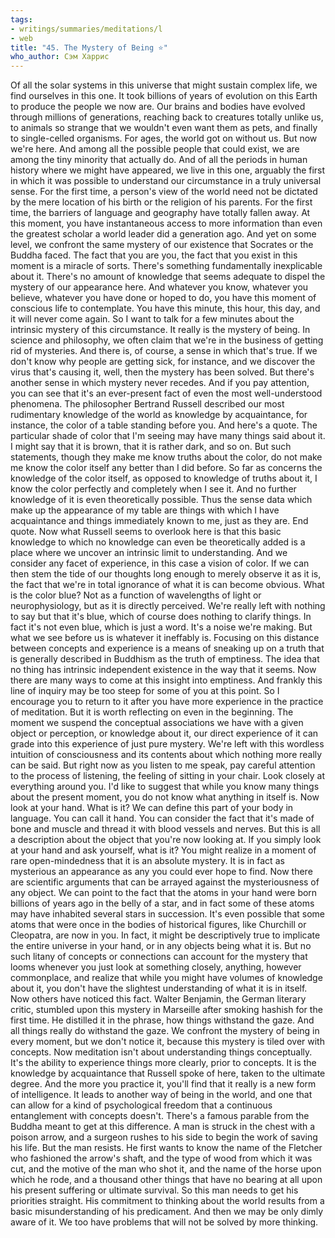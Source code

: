 ```yaml
---
tags:
- writings/summaries/meditations/l
- web
title: "45. The Mystery of Being ⭐"
who_author: Сэм Харрис
---
```


Of all the solar systems in this universe that might sustain complex life, we find ourselves in this one. It took billions of years of evolution on this Earth to produce the people we now are. Our brains and bodies have evolved through millions of generations, reaching back to creatures totally unlike us, to animals so strange that we wouldn't even want them as pets, and finally to single-celled organisms. For ages, the world got on without us. But now we're here. And among all the possible people that could exist, we are among the tiny minority that actually do. And of all the periods in human history where we might have appeared, we live in this one, arguably the first in which it was possible to understand our circumstance in a truly universal sense. For the first time, a person's view of the world need not be dictated by the mere location of his birth or the religion of his parents. For the first time, the barriers of language and geography have totally fallen away. At this moment, you have instantaneous access to more information than even the greatest scholar a world leader did a generation ago. And yet on some level, we confront the same mystery of our existence that Socrates or the Buddha faced. The fact that you are you, the fact that you exist in this moment is a miracle of sorts. There's something fundamentally inexplicable about it. There's no amount of knowledge that seems adequate to dispel the mystery of our appearance here. And whatever you know, whatever you believe, whatever you have done or hoped to do, you have this moment of conscious life to contemplate. You have this minute, this hour, this day, and it will never come again. So I want to talk for a few minutes about the intrinsic mystery of this circumstance. It really is the mystery of being. In science and philosophy, we often claim that we're in the business of getting rid of mysteries. And there is, of course, a sense in which that's true. If we don't know why people are getting sick, for instance, and we discover the virus that's causing it, well, then the mystery has been solved. But there's another sense in which mystery never recedes. And if you pay attention, you can see that it's an ever-present fact of even the most well-understood phenomena. The philosopher Bertrand Russell described our most rudimentary knowledge of the world as knowledge by acquaintance, for instance, the color of a table standing before you. And here's a quote. The particular shade of color that I'm seeing may have many things said about it. I might say that it is brown, that it is rather dark, and so on. But such statements, though they make me know truths about the color, do not make me know the color itself any better than I did before. So far as concerns the knowledge of the color itself, as opposed to knowledge of truths about it, I know the color perfectly and completely when I see it. And no further knowledge of it is even theoretically possible. Thus the sense data which make up the appearance of my table are things with which I have acquaintance and things immediately known to me, just as they are. End quote. Now what Russell seems to overlook here is that this basic knowledge to which no knowledge can even be theoretically added is a place where we uncover an intrinsic limit to understanding. And we consider any facet of experience, in this case a vision of color. If we can then stem the tide of our thoughts long enough to merely observe it as it is, the fact that we're in total ignorance of what it is can become obvious. What is the color blue? Not as a function of wavelengths of light or neurophysiology, but as it is directly perceived. We're really left with nothing to say but that it's blue, which of course does nothing to clarify things. In fact it's not even blue, which is just a word. It's a noise we're making. But what we see before us is whatever it ineffably is. Focusing on this distance between concepts and experience is a means of sneaking up on a truth that is generally described in Buddhism as the truth of emptiness. The idea that no thing has intrinsic independent existence in the way that it seems. Now there are many ways to come at this insight into emptiness. And frankly this line of inquiry may be too steep for some of you at this point. So I encourage you to return to it after you have more experience in the practice of meditation. But it is worth reflecting on even in the beginning. The moment we suspend the conceptual associations we have with a given object or perception, or knowledge about it, our direct experience of it can grade into this experience of just pure mystery. We're left with this wordless intuition of consciousness and its contents about which nothing more really can be said. But right now as you listen to me speak, pay careful attention to the process of listening, the feeling of sitting in your chair. Look closely at everything around you. I'd like to suggest that while you know many things about the present moment, you do not know what anything in itself is. Now look at your hand. What is it? We can define this part of your body in language. You can call it hand. You can consider the fact that it's made of bone and muscle and thread it with blood vessels and nerves. But this is all a description about the object that you're now looking at. If you simply look at your hand and ask yourself, what is it? You might realize in a moment of rare open-mindedness that it is an absolute mystery. It is in fact as mysterious an appearance as any you could ever hope to find. Now there are scientific arguments that can be arrayed against the mysteriousness of any object. We can point to the fact that the atoms in your hand were born billions of years ago in the belly of a star, and in fact some of these atoms may have inhabited several stars in succession. It's even possible that some atoms that were once in the bodies of historical figures, like Churchill or Cleopatra, are now in you. In fact, it might be descriptively true to implicate the entire universe in your hand, or in any objects being what it is. But no such litany of concepts or connections can account for the mystery that looms whenever you just look at something closely, anything, however commonplace, and realize that while you might have volumes of knowledge about it, you don't have the slightest understanding of what it is in itself. Now others have noticed this fact. Walter Benjamin, the German literary critic, stumbled upon this mystery in Marseille after smoking hashish for the first time. He distilled it in the phrase, how things withstand the gaze. And all things really do withstand the gaze. We confront the mystery of being in every moment, but we don't notice it, because this mystery is tiled over with concepts. Now meditation isn't about understanding things conceptually. It's the ability to experience things more clearly, prior to concepts. It is the knowledge by acquaintance that Russell spoke of here, taken to the ultimate degree. And the more you practice it, you'll find that it really is a new form of intelligence. It leads to another way of being in the world, and one that can allow for a kind of psychological freedom that a continuous entanglement with concepts doesn't. There's a famous parable from the Buddha meant to get at this difference. A man is struck in the chest with a poison arrow, and a surgeon rushes to his side to begin the work of saving his life. But the man resists. He first wants to know the name of the Fletcher who fashioned the arrow's shaft, and the type of wood from which it was cut, and the motive of the man who shot it, and the name of the horse upon which he rode, and a thousand other things that have no bearing at all upon his present suffering or ultimate survival. So this man needs to get his priorities straight. His commitment to thinking about the world results from a basic misunderstanding of his predicament. And then we may be only dimly aware of it. We too have problems that will not be solved by more thinking.
